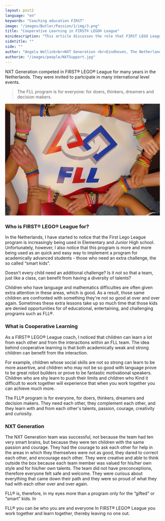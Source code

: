 ```yaml
---
layout: post2
language: "en"
keywords: "Coaching education FIRST"
image: "/images/Butler/Passion/1/img/3.png"
title: "Cooperative Learning in FIRST® LEGO® League"
minidescription: "This article discusses the role that FIRST LEGO League can play in education."
sidetitle: ""
side: ""
author: "Angela Wellink<br>NXT Generation <br>Eindhoven, The Netherlands"
authorim: "/images/people/NXTSupport.jpg"
---
```


NXT Generation competed in FIRST® LEGO® League for many years in the Netherlands. They were invited to partcipate in many international level events.

>The FLL program is for everyone: for doers, thinkers, dreamers and decision makers.

![](/images/coachcorner/NXTGeneration2.jpg)

### Who is FIRST® LEGO® League for?

In the Netherlands, I have started to notice that the First Lego League program is increasingly being used in Elementary and Junior High school. Unfortunately, however, I also notice that this program is more and more being used as an quick and easy way to implement a program for academically advanced students - those who need an extra challenge, the so called “smart kids”.

Doesn't every child need an additional challenge? Is it not so that a team, just like a class, can benefit from having a diversity of talents?

Children who have language and mathematics difficulties are often given extra attention in these areas, which is good. As a result, those same children are confronted with something they're not so good at over and over again. Sometimes these extra lessons take up so much time that those kids are denied opportunities for of educational, entertaining, and challenging programs such as FLL®.

### What is Cooperative Learning
As a FIRST® LEGO® League coach, I noticed that children can learn a lot from each other and from the interactions within an FLL team. The idea behind cooperative learning is that both academically weak and strong children can benefit from the interaction.

For example, children whose social skills are not so strong can learn to be more assertive, and children who may not be so good with language prove to be great robot builders or prove to be fantastic motivational speakers. Children who are shy learn to push their limits and children who Kind it difficult to work together will experience that when you work together you can achieve much more.

The FLL® program is for everyone, for doers, thinkers, dreamers and decision makers. They need each other, they complement each other, and they learn with and from each other's talents, passion, courage, creativity and curiosity.

### NXT Generation

The NXT Generation team was successful, not because the team had ten very smart brains, but because they were ten children with the same passion and courage. They had the courage to ask each other for help in the areas in which they themselves were not as good, they dared to correct each other, and encourage each other. They were creative and able to think outside the box because each team member was valued for his/her own style and for his/her own talents. The team did not have preconceptions, therefore everyone felt safe and welcome. They were curious about everything that came down their path and they were so proud of what they had with each other over and over again.

FLL® is, therefore, in my eyes more than a program only for the “gifted” or “smart” kids. In

FLL® you can be who you are and everyone In FIRST® LEGO® League you work together and learn together, thereby leaving no one out.
